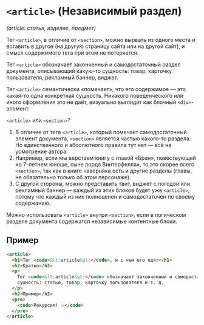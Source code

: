 # `<article>` (Независимый раздел)

_(article: статья, изделие, предмет)_

Тег `<article>`, в отличие от `<section>`, можно вырвать из одного места и вставить в другое (на другую страницу сайта или на другой сайт), и смысл содержимого тега при этом не потеряется.

Тег `<article>` обозначает законченный и самодостаточный раздел документа, описывающий какую-то сущность: товар, карточку пользователя, рекламный баннер, виджет.

Тег `<article>` семантически «помечает», что его содержимое — это какая-то одна конкретная сущность. Никакого поведенческого или иного оформления это не даёт, визуально выглядит как блочный `<div>`-элемент.

`<article>` или `<section>`?

1. В отличие от тега `<article>`, который помечает самодостаточный элемент документа, `<section>` является частью какого-то раздела. Но единственного и абсолютного правила тут нет — всё на усмотрение автора.
2. Например, если мы верстаем книгу с главой «Бран», повествующей «о 7-летнем юноше, сыне лорда Винтерфелла», то это скорее всего `<section>`, так как в книге наверняка есть и другие разделы (главы, не обязательно только об этом персонаже).
3. С другой стороны, можно представить твит, виджет с погодой или рекламный баннер — каждый из этих блоков будет уже `<article>`, потому что каждый из них полноценен и самодостаточен по своему содержанию.

Можно использовать `<article>` внутри `<section>`, если в логическом разделе документа содержатся независимые контентные блоки.

## Пример

```html
<article>
  <h1>Тег <code>&lt;article&gt;</code>, и с чем его едят</h1>
  <h2>Кратко</h2>
  <p>
    Тег <code>&lt;article&gt;</code> обозначает законченный и самодостаточный раздел документа, описывающий какую-то
    сущность: статью, товар, карточку пользователя и т. д.
  </p>
  <h2>Пример</h2>
  <pre>
    <code>Рекурсия! 💥</code>
  </pre>
</article>
```
